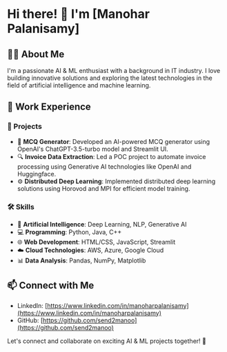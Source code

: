 # Hi there! 👋 I'm [Manohar Palanisamy]

## 👨‍💻 About Me

I'm a passionate AI & ML enthusiast with a background in IT industry. I love building innovative solutions and exploring the latest technologies in the field of artificial intelligence and machine learning.

## 💼 Work Experience

### 🚀 Projects

- 🤖 **MCQ Generator**: Developed an AI-powered MCQ generator using OpenAI's ChatGPT-3.5-turbo model and Streamlit UI.
- 🔍 **Invoice Data Extraction**: Led a POC project to automate invoice processing using Generative AI technologies like OpenAI and Huggingface.
- ⚙️ **Distributed Deep Learning**: Implemented distributed deep learning solutions using Horovod and MPI for efficient model training.

### 🛠️ Skills

- 🧠 **Artificial Intelligence**: Deep Learning, NLP, Generative AI
- 💻 **Programming**: Python, Java, C++
- 🌐 **Web Development**: HTML/CSS, JavaScript, Streamlit
- ☁️ **Cloud Technologies**: AWS, Azure, Google Cloud
- 📊 **Data Analysis**: Pandas, NumPy, Matplotlib

## 📫 Connect with Me

- LinkedIn: [https://www.linkedin.com/in/manoharpalanisamy](https://www.linkedin.com/in/manoharpalanisamy)
- GitHub: [https://github.com/send2manoo](https://github.com/send2manoo)

Let's connect and collaborate on exciting AI & ML projects together! 🚀
